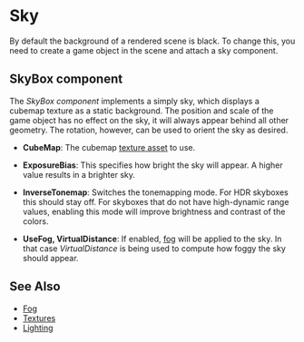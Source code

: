 # Sky

By default the background of a rendered scene is black. To change this, you need to create a game object in the scene and attach a sky component.

## SkyBox component

The *SkyBox component* implements a simply sky, which displays a cubemap texture as a static background. The position and scale of the game object has no effect on the sky, it will always appear behind all other geometry. The rotation, however, can be used to orient the sky as desired.

* **CubeMap**: The cubemap [texture asset](../graphics/textures-overview.md) to use.

* **ExposureBias**: This specifies how bright the sky will appear. A higher value results in a brighter sky.

* **InverseTonemap**: Switches the tonemapping mode. For HDR skyboxes this should stay off. For skyboxes that do not have high-dynamic range values, enabling this mode will improve brightness and contrast of the colors.

* **UseFog, VirtualDistance**: If enabled, [fog](fog.md) will be applied to the sky. In that case *VirtualDistance* is being used to compute how foggy the sky should appear.

## See Also


* [Fog](fog.md)
* [Textures](../graphics/textures-overview.md)
* [Lighting](../graphics/lighting/lighting-overview.md)
